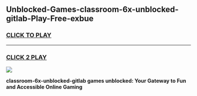 
## Unblocked-Games-classroom-6x-unblocked-gitlab-Play-Free-exbue
<h3>
<a href="https://premium76.site?title=classroom-6x-unblocked-gitlab&ref=10A">CLICK TO PLAY</a></h3>
<hr>

<h3>
<a href="https://premium76.site?title=classroom-6x-unblocked-gitlab&ref=10A">CLICK 2 PLAY</a>
  
</h3>

<a href="https://premium76.site?title=classroom-6x-unblocked-gitlab&ref=10A"><img src="https://clearcache.store/games.png"></a>


**classroom-6x-unblocked-gitlab games unblocked: Your Gateway to Fun and Accessible Online Gaming**
